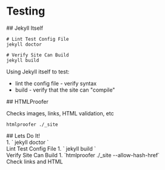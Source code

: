# Testing

<section>
## Jekyll Itself

```
# Lint Test Config File
jekyll doctor

# Verify Site Can Build
jekyll build
```

<aside class="notes">
Using Jekyll itself to test:

* lint the config file - verify syntax
* build - verify that the site can "compile"

</aside>
</section>
<!-- -->

<section>
## HTMLProofer

Checks images, links, HTML validation, etc

```
htmlproofer ./_site
```

<aside class="notes">

</aside>
</section>
<!-- -->

<section>
## Lets Do It!

<aside class="notes">
1. ` jekyll doctor `<br />
   Lint Test Config File
1. ` jekyll build `<br />
   Verify Site Can Build
1. `htmlproofer ./_site --allow-hash-href`<br />
   Check links and HTML

</aside>
</section>
<!-- -->

